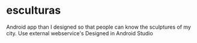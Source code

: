 # esculturas
Android app than I designed so that people can know the sculptures of my city.
Use external webservice's
Designed in Android Studio
